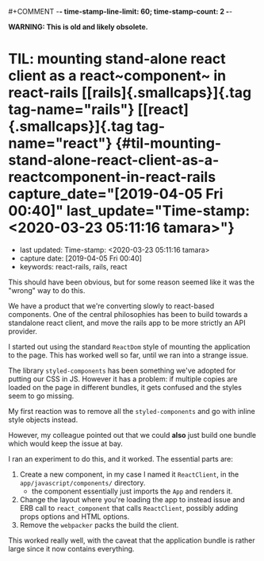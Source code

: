 \#+COMMENT -**- time-stamp-line-limit: 60; time-stamp-count: 2 -**-

**WARNING: This is old and likely obsolete.**

TIL: mounting stand-alone react client as a react~component~ in react-rails [[rails]{.smallcaps}]{.tag tag-name="rails"} [[react]{.smallcaps}]{.tag tag-name="react"} {#til-mounting-stand-alone-react-client-as-a-reactcomponent-in-react-rails capture_date="[2019-04-05 Fri 00:40]" last_update="Time-stamp: <2020-03-23 05:11:16 tamara>"}
=====================================================================================================================================================================

-   last updated: Time-stamp: \<2020-03-23 05:11:16 tamara\>
-   capture date: \[2019-04-05 Fri 00:40\]
-   keywords: react-rails, rails, react

This should have been obvious, but for some reason seemed like it was the \"wrong\" way to do this.

We have a product that we\'re converting slowly to react-based components. One of the central philosophies has been to build towards a standalone react client, and move the rails app to be more strictly an API provider.

I started out using the standard `ReactDom` style of mounting the application to the page. This has worked well so far, until we ran into a strange issue.

The library `styled-components` has been something we\'ve adopted for putting our CSS in JS. However it has a problem: if multiple copies are loaded on the page in different bundles, it gets confused and the styles seem to go missing.

My first reaction was to remove all the `styled-components` and go with inline style objects instead.

However, my colleague pointed out that we could **also** just build one bundle which would keep the issue at bay.

I ran an experiment to do this, and it worked. The essential parts are:

1.  Create a new component, in my case I named it `ReactClient`, in the `app/javascript/components/` directory.
    -   the component essentially just imports the `App` and renders it.
2.  Change the layout where you\'re loading the app to instead issue and ERB call to `react_component` that calls `ReactClient`, possibly adding props options and HTML options.
3.  Remove the `webpacker` packs the build the client.

This worked really well, with the caveat that the application bundle is rather large since it now contains everything.
